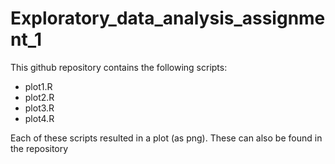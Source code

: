 # Exploratory_data_analysis_assignment_1

This github repository contains the following scripts:

 - plot1.R
 - plot2.R
 - plot3.R
 - plot4.R
 
 Each of these scripts resulted in a plot (as png). These can also be found in the repository
